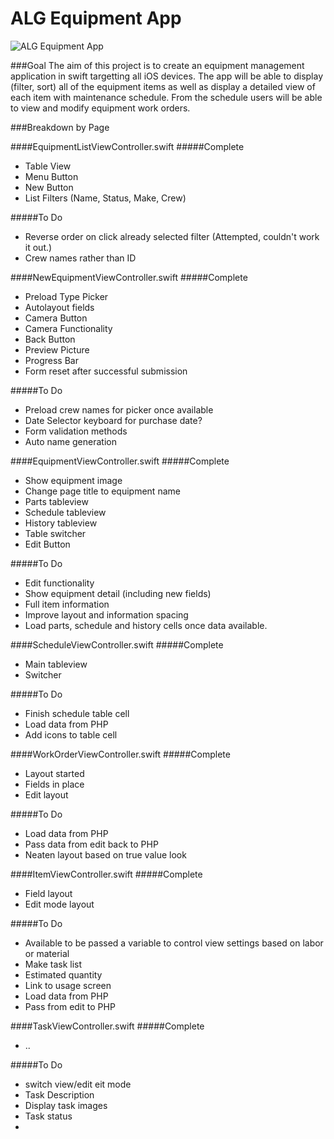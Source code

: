 # ALG Equipment App

![ALG Equipment App](http://www.atlanticlawnandgarden.com/cp/app/img/appLogo.png)

###Goal
The aim of this project is to create an equipment management application in swift targetting all iOS devices. The app will be able to display (filter, sort) all of the equipment items as well as display a detailed view of each item with maintenance schedule. From the schedule users will be able to view and modify equipment work orders. 


###Breakdown by Page

####EquipmentListViewController.swift
#####Complete
* Table View
* Menu Button
* New Button
* List Filters (Name, Status, Make, Crew)

#####To Do
* Reverse order on click already selected filter (Attempted, couldn't work it out.)
* Crew names rather than ID


####NewEquipmentViewController.swift
#####Complete
* Preload Type Picker
* Autolayout fields
* Camera Button
* Camera Functionality
* Back Button
* Preview Picture
* Progress Bar
* Form reset after successful submission

#####To Do
* Preload crew names for picker once available
* Date Selector keyboard for purchase date?
* Form validation methods
* Auto name generation


####EquipmentViewController.swift
#####Complete
* Show equipment image
* Change page title to equipment name
* Parts tableview
* Schedule tableview
* History tableview
* Table switcher
* Edit Button

#####To Do
* Edit functionality
* Show equipment detail (including new fields)
* Full item information
* Improve layout and information spacing
* Load parts, schedule and history cells once data available.


####ScheduleViewController.swift
#####Complete
* Main tableview
* Switcher

#####To Do
* Finish schedule table cell
* Load data from PHP
* Add icons to table cell


####WorkOrderViewController.swift
#####Complete
* Layout started
* Fields in place
* Edit layout

#####To Do
* Load data from PHP
* Pass data from edit back to PHP
* Neaten layout based on true value look


####ItemViewController.swift
#####Complete
* Field layout
* Edit mode layout

#####To Do
* Available to be passed a variable to control view settings based on labor or material
* Make task list
* Estimated quantity
* Link to usage screen
* Load data from PHP
* Pass from edit to PHP


####TaskViewController.swift
#####Complete
* ..

#####To Do
* switch view/edit eit mode
* Task Description
* Display task images
* Task status
* 


